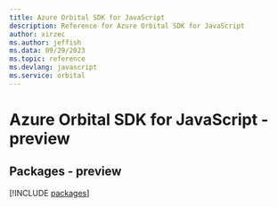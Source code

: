 ```yaml
---
title: Azure Orbital SDK for JavaScript
description: Reference for Azure Orbital SDK for JavaScript
author: xirzec
ms.author: jeffish
ms.data: 09/29/2023
ms.topic: reference
ms.devlang: javascript
ms.service: orbital
---
```

# Azure Orbital SDK for JavaScript - preview
## Packages - preview
[!INCLUDE [packages](orbital-index.md)]